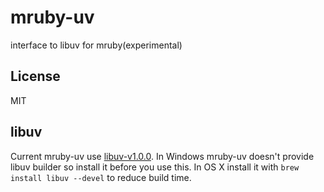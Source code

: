 mruby-uv
========

interface to libuv for mruby(experimental)

License
-------

MIT

libuv
-----

Current mruby-uv use [libuv-v1.0.0](http://libuv.org/dist/v1.0.0/libuv-v1.0.0.tar.gz).
In Windows mruby-uv doesn't provide libuv builder so install it before you use this.
In OS X install it with `brew install libuv --devel` to reduce build time.
